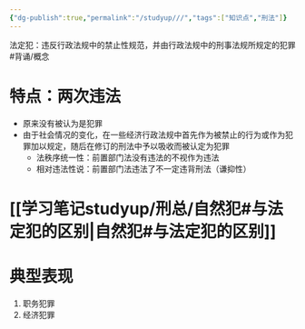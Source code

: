 ```yaml
---
{"dg-publish":true,"permalink":"/studyup///","tags":["知识点","刑法"]}
---
```


法定犯：违反行政法规中的禁止性规范，并由行政法规中的刑事法规所规定的犯罪 #背诵/概念 
# 特点：两次违法
- 原来没有被认为是犯罪
- 由于社会情况的变化，在一些经济行政法规中首先作为被禁止的行为或作为犯罪加以规定，随后在修订的刑法中予以吸收而被认定为犯罪
	- 法秩序统一性：前置部门法没有违法的不视作为违法
	- 相对违法性说：前置部门法违法了不一定违背刑法（谦抑性）
# [[学习笔记studyup/刑总/自然犯#与法定犯的区别\|自然犯#与法定犯的区别]]
# 典型表现
1. 职务犯罪
2. 经济犯罪